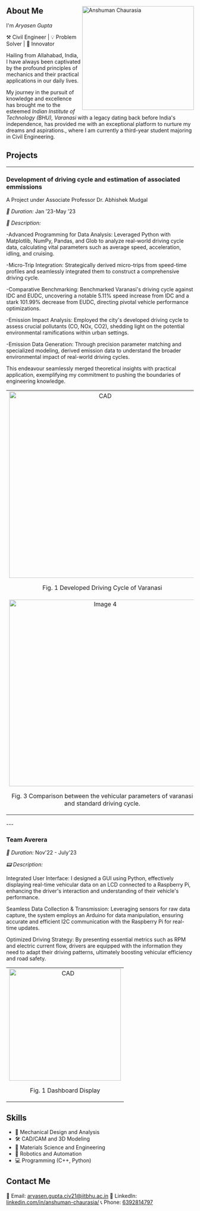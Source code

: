 <div align="left">
  <img src="https://github.com/anshhuman-chaurasia/About-me/assets/96232817/42b5911e-b80d-42ad-9e0f-b979c8a140eb" alt="Anshuman Chaurasia" width="300" height="277.67" style = "float: right" align="right">
  <p>
   
## About Me

I'm *Aryasen Gupta*

⚒️ Civil Engineer | 💡 Problem Solver | 🚀 Innovator



Hailing from Allahabad, India, I have always been captivated by the profound principles of mechanics and their practical applications in our daily lives.

My journey in the pursuit of knowledge and excellence has brought me to the esteemed *Indian Institute of Technology (BHU), Varanasi* with a legacy dating back before India's independence, has provided me with an exceptional platform to nurture my dreams and aspirations., where I am currently a third-year student majoring in Civil Engineering. 
</p>
</div>


## Projects

---

### Development of driving cycle and estimation of associated emmissions

A Project under Associate Professor Dr. Abhishek Mudgal

*📅 Duration:*  Jan ’23-May ’23

*🔧 Description:*

-Advanced Programming for Data Analysis: Leveraged Python with Matplotlib, NumPy, Pandas, and Glob to analyze real-world driving cycle data, calculating vital parameters such as average speed, acceleration, idling, and cruising.

-Micro-Trip Integration: Strategically derived micro-trips from speed-time profiles and seamlessly integrated them to construct a comprehensive driving cycle.

-Comparative Benchmarking: Benchmarked Varanasi's driving cycle against IDC and EUDC, uncovering a notable 5.11% speed increase from IDC and a stark 101.99% decrease from EUDC, directing pivotal vehicle performance optimizations.

-Emission Impact Analysis: Employed the city's developed driving cycle to assess crucial pollutants (CO, NOx, CO2), shedding light on the potential environmental ramifications within urban settings.

-Emission Data Generation: Through precision parameter matching and specialized modeling, derived emission data to understand the broader environmental impact of real-world driving cycles.

This endeavour seamlessly merged theoretical insights with practical application, exemplifying my commitment to pushing the boundaries of engineering knowledge.



<table>
  <tr>
    <td align="center">
      <img src="https://github.com/yatokai-3/yatokai-3/assets/111629438/c22aa1e6-0c4d-46d3-884f-62232a596a56" alt="CAD" width="500">
      <p>Fig. 1 Developed Driving Cycle of Varanasi</p>
    </td>
    <td align="center">
      <img src="https://github.com/yatokai-3/yatokai-3/assets/111629438/5e67638d-a769-40ee-9040-41ff5658e4e5" alt="Mesh" width="500">
      <p>Fig. 2 European Driving Cycle(EUDC)</p>
    </td>
  </tr>
  <tr>
    <td align="center">
     <img src="https://github.com/yatokai-3/yatokai-3/assets/111629438/5b54a614-3077-4090-b3a3-f1830486dce1" alt="Image 4" width="500">
      <p>Fig. 3 Comparison between the vehicular parameters of varanasi and standard driving cycle.</p>
    </td>
    <td align="center">
      <img src="https://github.com/yatokai-3/yatokai-3/assets/111629438/6df29df6-10ef-4142-96e5-c9a2a667bb5a" alt="Image 4" width="500">
      <p>Fig. 4 Comparison between the emission parameters of varanasi and standard driving cycle.</p>
    </td>
  </tr>
</table>
---

### Team Averera 


*📅 Duration:* Nov'22 - July'23


*📟 Description:* 

Integrated User Interface: I designed a GUI using Python, effectively displaying real-time vehicular data on an LCD connected to a Raspberry Pi, enhancing the driver's interaction and understanding of their vehicle's performance.

Seamless Data Collection & Transmission: Leveraging sensors for raw data capture, the system employs an Arduino for data manipulation, ensuring accurate and efficient I2C communication with the Raspberry Pi for real-time updates.

Optimized Driving Strategy: By presenting essential metrics such as RPM and electric current flow, drivers are equipped with the information they need to adapt their driving patterns, ultimately boosting vehicular efficiency and road safety.


<table>
  <tr>
    <td align="center">
      <a href="https://github.com/yatokai-3/yatokai-3/assets/111629438/d4519c1c-9876-4404-897b-04f05f20e068">
        <img src="https://github.com/yatokai-3/yatokai-3/assets/111629438/d4519c1c-9876-4404-897b-04f05f20e068" alt="CAD" width="300">
      </a>
      <p>Fig. 1 Dashboard Display</p>
    </td>
  </tr>
</table>

## Skills

- 🔩 Mechanical Design and Analysis
- 🛠️ CAD/CAM and 3D Modeling
- 🔬 Materials Science and Engineering
- 🤖 Robotics and Automation
- 💻 Programming (C++, Python)

## Contact Me

📧 Email: [aryasen.gupta.civ21@iitbhu.ac.in](mailto:aryasen.gupta.civ21@iitbhu.ac.in)
🔗 LinkedIn: [linkedin.com/in/anshuman-chaurasia/](linkedin.com/in/anshuman-chaurasia/)
📞 Phone: [6392814797](tel:6392814797)
<!--
# About Me

Hello there! I'm Anshuman Chaurasia, a determined and ambitious individual hailing from a middle-class background. My journey in pursuit of knowledge and excellence has led me to the prestigious Indian Institute of Technology (BHU), Varanasi, where I am currently a sophomore in the Department of Mechanical Engineering. With its rich history predating India's independence, this institution has been the perfect platform for me to nurture my dreams and aspirations.

From the very beginning of my college life, I have harbored a passion for aerospace engineering. To achieve my goals, I actively participated in various activities that challenged and broadened my understanding of mechanical engineering. One of the highlights was my involvement in the team dedicated to building a Formula Student car—a project that not only honed my technical skills but also taught me the importance of teamwork and perseverance.

Another unforgettable experience was being part of a team that dared to take flight in the prestigious Boeing Aeromodelling Challenge at IIT Kanpur. This venture was a true test of my courage to face the unknown and venture into uncharted territories. I embraced these challenges fearlessly, always hungry for knowledge and eager to learn from every situation.

My foray into the world of robotics began with the Inter IIT competition, where I delved into the complexities of robotic systems. This exposure, coupled with my participation in the JLR's Robotic Arm Challenge, opened up a whole new realm of possibilities and sparked my curiosity to explore further.

Seeking to deepen my understanding of robotics, I embarked on a research internship at STOCH LAB under The Robert Bosch Centre for Cyber-Physical Systems (RBCCPS), IISC, Bangalore. During this immersive experience, I dived into the intricacies of actuators, gears, and transmission in quadruped bots. The slow-paced yet enriching internship allowed me to explore real-world applications and delve into the forefront of cutting-edge technology.

Moreover, I had the privilege of contributing to the development of a hydrokinetic turbine, a revolutionary product that generates electricity from flowing water without the need for dams. This endeavour exposed me to the fascinating realm of Computational Fluid Dynamics (CFD). I had previously worked on CFD simulations for the BRNS Tornado Simulator, but this time, I engaged in more refined work involving 2D and 3D simulations of vertical axis turbines. Additionally, I developed a MATLAB code to perform hand calculations of the torque generated by the turbine, further enhancing my analytical skills.

As I continue my journey, I am driven by an unwavering commitment to excellence, a thirst for knowledge, and an eagerness to make meaningful contributions to the world of mechanical engineering and robotics. My experiences have taught me the importance of pushing my boundaries, embracing challenges, and constantly seeking new opportunities to grow and excel.

Thank you for taking the time to learn about me. I am excited to share my journey and projects on GitHub, where I hope to connect with like-minded individuals, collaborate on innovative ideas, and make a positive impact on the world around me.
-->
